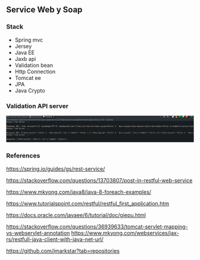 ## Service Web y Soap

### Stack

  * Spring mvc
  * Jersey
  * Java EE
  * Jaxb api
  * Validation bean
  * Http Connection
  * Tomcat ee
  * JPA
  * Java Crypto

### Validation API server

![Test API](wss-img/test-API.png)


### References

https://spring.io/guides/gs/rest-service/

https://stackoverflow.com/questions/13703807/post-in-restful-web-service

https://www.mkyong.com/java8/java-8-foreach-examples/

https://www.tutorialspoint.com/restful/restful_first_application.htm

https://docs.oracle.com/javaee/6/tutorial/doc/giepu.html

https://stackoverflow.com/questions/36939633/tomcat-servlet-mapping-vs-webservlet-annotation
https://www.mkyong.com/webservices/jax-rs/restfull-java-client-with-java-net-url/

https://github.com/jmarkstar?tab=repositories
